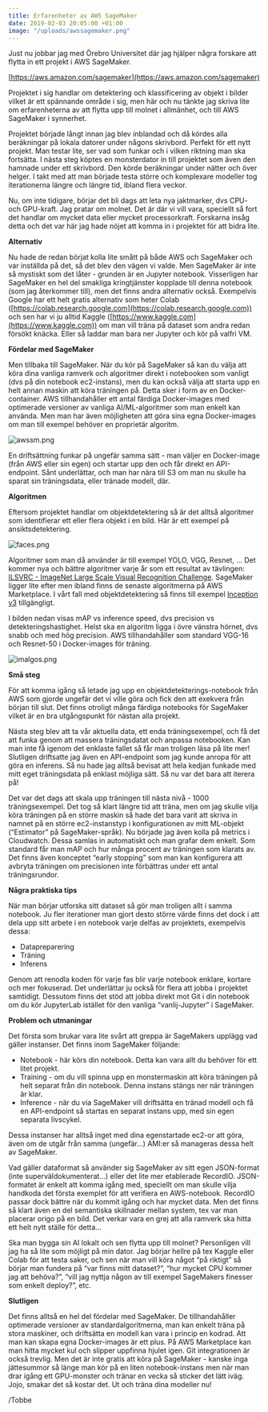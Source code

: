 ```yaml
---
title: Erfarenheter av AWS SageMaker
date: 2019-02-03 20:05:00 +01:00
image: "/uploads/awssagemaker.png"
---
```


Just nu jobbar jag med Örebro Universitet där jag hjälper några forskare att flytta in ett projekt i AWS SageMaker.

[https://aws.amazon.com/sagemaker](https://aws.amazon.com/sagemaker)

Projektet i sig handlar om detektering och klassificering av objekt i bilder vilket är ett spännande område i sig, men här och nu tänkte jag skriva lite om erfarenheterna av att flytta upp till molnet i allmänhet, och till AWS SageMaker i synnerhet.

Projektet började långt innan jag blev inblandad och då kördes alla beräkningar på lokala datorer under någons skrivbord. Perfekt för ett nytt projekt. Man testar lite, ser vad som funkar och i vilken riktning man ska fortsätta. I nästa steg köptes en monsterdator in till projektet som även den hamnade under ett skrivbord. Den körde beräkningar under nätter och över helger. I takt med att man började testa större och komplexare modeller tog iterationerna längre och längre tid, ibland flera veckor. 

Nu, om inte tidigare, börjar det bli dags att leta nya jaktmarker, dvs CPU- och GPU-kraft. Jag pratar om molnet. Det är där vi vill vara, speciellt så fort det handlar om mycket data eller mycket processorkraft. Forskarna insåg detta och det var här jag hade nöjet att komma in i projektet för att bidra lite. 

**Alternativ**

Nu hade de redan börjat kolla lite smått på både AWS och SageMaker och var inställda på det, så det blev den vägen vi valde. Men SageMaker är inte så mystiskt som det låter - grunden är en Jupyter notebook. Visserligen har SageMaker en hel del smakliga kringtjänster kopplade till denna notebook (som jag återkommer till), men det finns andra alternativ också. Exempelvis Google har ett helt gratis alternativ som heter Colab ([https://colab.research.google.com](https://colab.research.google.com)) och sen har vi ju alltid Kaggle ([https://www.kaggle.com](https://www.kaggle.com)) om man vill träna på dataset som andra redan försökt knäcka. Eller så laddar man bara ner Jupyter och kör på valfri VM.

**Fördelar med SageMaker**

Men tillbaka till SageMaker. När du kör på SageMaker så kan du välja att köra dina vanliga ramverk och algoritmer direkt i notebooken som vanligt (dvs på din notebook ec2-instans), men du kan också välja att starta upp en helt annan maskin att köra träningen på. Detta sker i form av en Docker-container. AWS tillhandahåller ett antal färdiga Docker-images med optimerade versioner av vanliga AI/ML-algoritmer som man enkelt kan använda. Men man har även möjligheten att göra sina egna Docker-images om man till exempel behöver en proprietär algoritm.

![awssm.png](/uploads/awssm.png)

En driftsättning funkar på ungefär samma sätt - man väljer en Docker-image (från AWS eller sin egen) och startar upp den och får direkt en API-endpoint. Sånt underlättar, och man har nära till S3 om man nu skulle ha sparat sin träningsdata, eller tränade modell, där.

**Algoritmen**

Eftersom projektet handlar om objektdetektering så är det alltså algoritmer som identifierar ett eller flera objekt i en bild. Här är ett exempel på ansiktsdetektering.

![faces.png](/uploads/faces.png)


Algoritmer som man då använder är till exempel YOLO, VGG, Resnet, … Det kommer nya och bättre algoritmer varje år som ett resultat av tävlingen: [ILSVRC - ImageNet Large Scale Visual Recognition Challenge](https://en.wikipedia.org/wiki/ImageNet#ImageNet_Challenge). SageMaker ligger lite efter men ibland finns de senaste algoritmerna på AWS Marketplace. I vårt fall med objektdetektering så finns till exempel [Inception v3](https://aws.amazon.com/marketplace/pp/B07KCPVRJ8?qid=1549219794881&sr=0-1&ref_=srh_res_product_title) tillgängligt.

I bilden nedan visas mAP vs inference speed, dvs precision vs detekteringshastighet. Helst ska en algoritm ligga i övre vänstra hörnet, dvs snabb och med hög precision. AWS tillhandahåller som standard VGG-16 och Resnet-50 i Docker-images för träning. 

![imalgos.png](/uploads/imalgos.png)

**Små steg**

För att komma igång så letade jag upp en objektdetekterings-notebook från AWS som gjorde ungefär det vi ville göra och fick den att exekvera från början till slut. Det finns otroligt många färdiga notebooks för SageMaker vilket är en bra utgångspunkt för nästan alla projekt.

Nästa steg blev att ta vår aktuella data, ett enda träningsexempel, och få det att funka genom att massera träningsdatat och anpassa notebooken. Kan man inte få igenom det enklaste fallet så får man troligen läsa på lite mer! Slutligen driftsatte jag även en API-endpoint som jag kunde anropa för att göra en inferens. Så nu hade jag alltså bevisat att hela kedjan funkade med mitt eget träningsdata på enklast möjliga sätt. Så nu var det bara att iterera på!

Det var det dags att skala upp träningen till nästa nivå - 1000 träningsexempel. Det tog så klart längre tid att träna, men om jag skulle vilja köra träningen på en större maskin så hade det bara varit att skriva in namnet på en större ec2-instanstyp i konfigurationen av mitt ML-objekt (“Estimator” på SageMaker-språk). Nu började jag även kolla på metrics i Cloudwatch. Dessa samlas in automatiskt och man grafar dem enkelt. Som standard får man mAP och hur många procent av träningen som klarats av. Det finns även konceptet “early stopping” som man kan konfigurera att avbryta träningen om precisionen inte förbättras under ett antal träningsrundor.

**Några praktiska tips**

När man börjar utforska sitt dataset så gör man troligen allt i samma notebook. Ju fler iterationer man gjort desto större värde finns det dock i att dela upp sitt arbete i en notebook varje delfas av projektets, exempelvis dessa:

* Datapreparering
* Träning
* Inferens

Genom att renodla koden för varje fas blir varje notebook enklare, kortare och mer fokuserad. Det underlättar ju också för flera att jobba i projektet samtidigt. Dessutom finns det stöd att jobba direkt mot Git i din notebook om du kör JupyterLab istället för den vanliga “vanlij-Jupyter” i SageMaker.


**Problem och utmaningar**

Det första som brukar vara lite svårt att greppa är SageMakers upplägg vad gäller instanser. Det finns inom SageMaker följande:

* Notebook - här körs din notebook. Detta kan vara allt du behöver för ett litet projekt.
* Training - om du vill spinna upp en monstermaskin att köra träningen på helt separat från din notebook. Denna instans stängs ner när träningen är klar.
* Inference - när du via SageMaker vill driftsätta en tränad modell och få en API-endpoint så startas en separat instans upp, med sin egen separata livscykel.

Dessa instanser har alltså inget med dina egenstartade ec2-or att göra, även om de utgår från samma (ungefär...)  AMI:er så manageras dessa helt av SageMaker.

Vad gäller dataformat så använder sig SageMaker av sitt egen JSON-format (inte superväldokumenterat…) eller det lite mer etablerade RecordIO. JSON-formatet är enkelt att komma igång med, speciellt om man skulle vilja handkoda det första exemplet för att verifiera en AWS-notebook. RecordIO passar dock bättre när du kommit igång och har mycket data. Men det finns så klart även en del semantiska skillnader mellan system, tex var man placerar origo på en bild. Det verkar vara en grej att alla ramverk ska hitta ett helt nytt ställe för detta… 

Ska man bygga sin AI lokalt och sen flytta upp till molnet? Personligen vill jag ha så lite som möjligt på min dator. Jag börjar hellre på tex Kaggle eller Colab för att testa saker, och sen när man vill köra något “på riktigt” så börjar man fundera på “var finns mitt dataset?”, “hur mycket CPU kommer jag att behöva?”, “vill jag nyttja någon av till exempel SageMakers finesser som enkelt deploy?”, etc. 

**Slutligen**

Det finns alltså en hel del fördelar med SageMaker. De tillhandahåller optimerade versioner av standardalgoritmerna, man kan enkelt träna på stora maskiner, och driftsätta en modell kan vara i princip en kodrad. Att man kan skapa egna Docker-images är ett plus. På AWS Marketplace kan man hitta mycket kul och slipper uppfinna hjulet igen. Git integrationen är också trevlig. Men det är inte gratis att köra på SageMaker - kanske inga jättesummor så länge man kör på en liten notebook-instans men när man drar igång ett GPU-monster och tränar en vecka så sticker det lätt iväg. Jojo, smakar det så kostar det. Ut och träna dina modeller nu!

/Tobbe